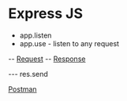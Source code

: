 # Express JS

-   app.listen
-   app.use - listen to any request

-- [Request](https://expressjs.com/en/5x/api.html#req)
-- [Response](https://expressjs.com/en/5x/api.html#res)

--- res.send

[Postman](https://www.postman.com/)
